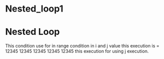 # Nested_loop1
# Nested Loop
This condition use for in range condition in i and j value
this execution is = 12345
                    12345
                    12345
                    12345
                    12345
                    this execution for using j execution.
